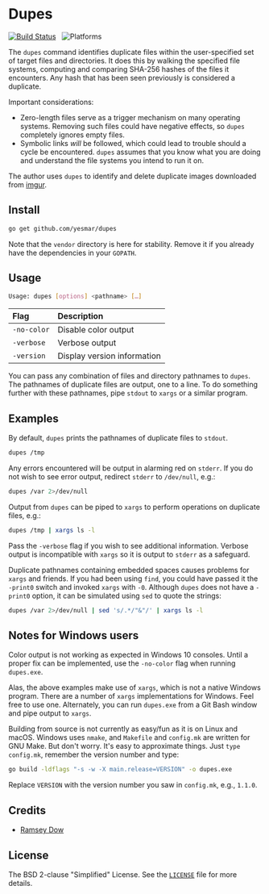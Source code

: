# Dupes

[![Build Status](https://img.shields.io/travis/yesmar/dupes.svg)](https://travis-ci.org/yesmar/dupes)
&nbsp;
![Platforms](https://img.shields.io/badge/platform-macOS%20|%20Linux%20|%20Windows-lightgrey.svg)

The `dupes` command identifies duplicate files within the user-specified set of target files and directories. It does this by walking the specified file systems, computing and comparing SHA-256 hashes of the files it encounters. Any hash that has been seen previously is considered a duplicate.

Important considerations:

- Zero-length files serve as a trigger mechanism on many operating systems. Removing such files could have negative effects, so `dupes` completely ignores empty files.
- Symbolic links *will* be followed, which could lead to trouble should a cycle be encountered. `dupes` assumes that you know what you are doing and understand the file systems you intend to run it on.

The author uses `dupes` to identify and delete duplicate images downloaded from [imgur](https://imgur.com).

## Install

```bash
go get github.com/yesmar/dupes
```

Note that the `vendor` directory is here for stability. Remove it if you already have the dependencies in your `GOPATH`.

## Usage

```bash
Usage: dupes [options] <pathname> […]
```

| Flag | Description |
| :--- | :--- |
| `-no-color` | Disable color output |
| `-verbose` | Verbose output |
| `-version` | Display version information |

You can pass any combination of files and directory pathnames to `dupes`. The pathnames of duplicate files are output, one to a line. To do something further with these pathnames, pipe `stdout` to `xargs` or a similar program.

## Examples

By default, `dupes` prints the pathnames of duplicate files to `stdout`.

```bash
dupes /tmp
```

Any errors encountered will be output in alarming red on `stderr`. If you do not wish to see error output, redirect `stderr` to `/dev/null`, e.g.:

```bash
dupes /var 2>/dev/null
```

Output from `dupes` can be piped to `xargs` to perform operations on duplicate files, e.g.:

```bash
dupes /tmp | xargs ls -l
```

Pass the `-verbose` flag if you wish to see additional information. Verbose output is incompatible with `xargs` so it is output to `stderr` as a safeguard.

Duplicate pathnames containing embedded spaces causes problems for `xargs` and friends. If you had been using `find`, you could have passed it the `-print0` switch and invoked `xargs` with `-0`. Although `dupes` does not have a `-print0` option, it can be simulated using `sed` to quote the strings:

```bash
dupes /var 2>/dev/null | sed 's/.*/"&"/' | xargs ls -l
```

## Notes for Windows users

Color output is not working as expected in Windows 10 consoles. Until a proper fix can be implemented, use the `-no-color` flag when running `dupes.exe`.

Alas, the above examples make use of `xargs`, which is not a native Windows program. There are a number of `xargs` implementations for Windows. Feel free to use one. Alternately, you can run `dupes.exe` from a Git Bash window and pipe output to `xargs`.

Building from source is not currently as easy/fun as it is on Linux and macOS. Windows uses `nmake`, and `Makefile` and `config.mk` are written for GNU Make. But don't worry. It's easy to approximate things. Just `type config.mk`, remember the version number and type:

```bash
go build -ldflags "-s -w -X main.release=VERSION" -o dupes.exe
```

Replace `VERSION` with the version number you saw in `config.mk`, e.g., `1.1.0`.

## Credits

- [Ramsey Dow](https://github.com/yesmar)

## License

The BSD 2-clause "Simplified" License. See the [`LICENSE`](https://github.com/yesmar/dupes/blob/master/LICENSE) file for more details.
